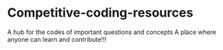 # Competitive-coding-resources
A hub for the codes of important questions and concepts
A place where anyone can learn and contribute!!!
